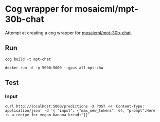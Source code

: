 # Cog wrapper for mosaicml/mpt-30b-chat

Attempt at creating a cog wrapper for [mosaicml/mpt-30b-chat](https://huggingface.co/mosaicml/mpt-30b-chat).

## Run

`cog build -t mpt-chat`

`docker run -d -p 5000:5000 --gpus all mpt-cha`

## Test

### Input

`curl http://localhost:5000/predictions -X POST -H 'Content-Type: application/json' -d '{ "input": {"max_new_tokens": 64, "prompt":Here is a recipe for vegan banana bread:"}}'`
